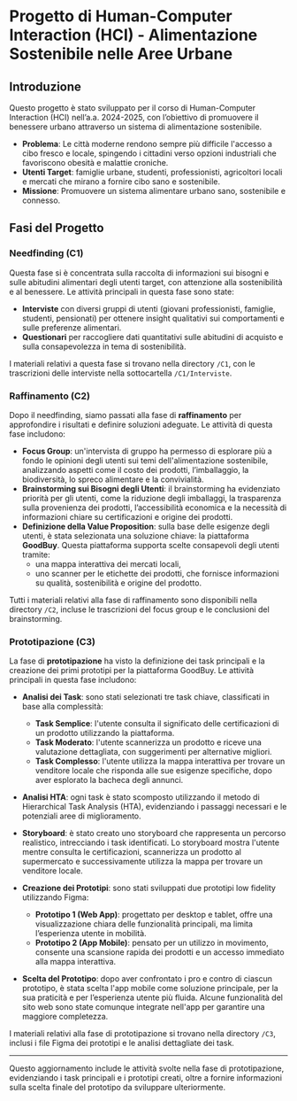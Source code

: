 # Progetto di Human-Computer Interaction (HCI) - Alimentazione Sostenibile nelle Aree Urbane

## Introduzione
Questo progetto è stato sviluppato per il corso di Human-Computer Interaction (HCI) nell’a.a. 2024-2025, con l’obiettivo di promuovere il benessere urbano attraverso un sistema di alimentazione sostenibile.

- **Problema**: Le città moderne rendono sempre più difficile l'accesso a cibo fresco e locale, spingendo i cittadini verso opzioni industriali che favoriscono obesità e malattie croniche.
- **Utenti Target**: famiglie urbane, studenti, professionisti, agricoltori locali e mercati che mirano a fornire cibo sano e sostenibile.
- **Missione**: Promuovere un sistema alimentare urbano sano, sostenibile e connesso.

## Fasi del Progetto

### Needfinding (C1)
Questa fase si è concentrata sulla raccolta di informazioni sui bisogni e sulle abitudini alimentari degli utenti target, con attenzione alla sostenibilità e al benessere. Le attività principali in questa fase sono state:
- **Interviste** con diversi gruppi di utenti (giovani professionisti, famiglie, studenti, pensionati) per ottenere insight qualitativi sui comportamenti e sulle preferenze alimentari.
- **Questionari** per raccogliere dati quantitativi sulle abitudini di acquisto e sulla consapevolezza in tema di sostenibilità.

I materiali relativi a questa fase si trovano nella directory `/C1`, con le trascrizioni delle interviste nella sottocartella `/C1/Interviste`.

### Raffinamento (C2)
Dopo il needfinding, siamo passati alla fase di **raffinamento** per approfondire i risultati e definire soluzioni adeguate. Le attività di questa fase includono:

- **Focus Group**: un'intervista di gruppo ha permesso di esplorare più a fondo le opinioni degli utenti sui temi dell'alimentazione sostenibile, analizzando aspetti come il costo dei prodotti, l’imballaggio, la biodiversità, lo spreco alimentare e la convivialità.
- **Brainstorming sui Bisogni degli Utenti**: il brainstorming ha evidenziato priorità per gli utenti, come la riduzione degli imballaggi, la trasparenza sulla provenienza dei prodotti, l’accessibilità economica e la necessità di informazioni chiare su certificazioni e origine dei prodotti.
- **Definizione della Value Proposition**: sulla base delle esigenze degli utenti, è stata selezionata una soluzione chiave: la piattaforma **GoodBuy**. Questa piattaforma supporta scelte consapevoli degli utenti tramite:
  - una mappa interattiva dei mercati locali,
  - uno scanner per le etichette dei prodotti, che fornisce informazioni su qualità, sostenibilità e origine del prodotto.

Tutti i materiali relativi alla fase di raffinamento sono disponibili nella directory `/C2`, incluse le trascrizioni del focus group e le conclusioni del brainstorming.

### Prototipazione (C3)
La fase di **prototipazione** ha visto la definizione dei task principali e la creazione dei primi prototipi per la piattaforma GoodBuy. Le attività principali in questa fase includono:

- **Analisi dei Task**: sono stati selezionati tre task chiave, classificati in base alla complessità:
  - **Task Semplice**: l'utente consulta il significato delle certificazioni di un prodotto utilizzando la piattaforma.
  - **Task Moderato**: l'utente scannerizza un prodotto e riceve una valutazione dettagliata, con suggerimenti per alternative migliori.
  - **Task Complesso**: l'utente utilizza la mappa interattiva per trovare un venditore locale che risponda alle sue esigenze specifiche, dopo aver esplorato la bacheca degli annunci.

- **Analisi HTA**: ogni task è stato scomposto utilizzando il metodo di Hierarchical Task Analysis (HTA), evidenziando i passaggi necessari e le potenziali aree di miglioramento.

- **Storyboard**: è stato creato uno storyboard che rappresenta un percorso realistico, intrecciando i task identificati. Lo storyboard mostra l'utente mentre consulta le certificazioni, scannerizza un prodotto al supermercato e successivamente utilizza la mappa per trovare un venditore locale.

- **Creazione dei Prototipi**: sono stati sviluppati due prototipi low fidelity utilizzando Figma:
  - **Prototipo 1 (Web App)**: progettato per desktop e tablet, offre una visualizzazione chiara delle funzionalità principali, ma limita l’esperienza utente in mobilità.
  - **Prototipo 2 (App Mobile)**: pensato per un utilizzo in movimento, consente una scansione rapida dei prodotti e un accesso immediato alla mappa interattiva.

- **Scelta del Prototipo**: dopo aver confrontato i pro e contro di ciascun prototipo, è stata scelta l'app mobile come soluzione principale, per la sua praticità e per l’esperienza utente più fluida. Alcune funzionalità del sito web sono state comunque integrate nell'app per garantire una maggiore completezza.

I materiali relativi alla fase di prototipazione si trovano nella directory `/C3`, inclusi i file Figma dei prototipi e le analisi dettagliate dei task.

---

Questo aggiornamento include le attività svolte nella fase di prototipazione, evidenziando i task principali e i prototipi creati, oltre a fornire informazioni sulla scelta finale del prototipo da sviluppare ulteriormente.